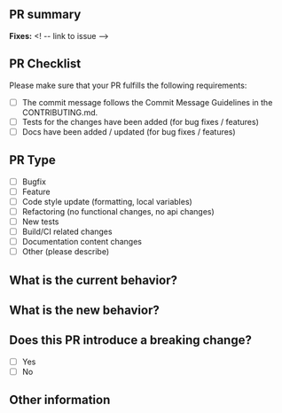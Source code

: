 ## PR summary
<!-- please include a brief summary of the changes in this PR -->

**Fixes:** <! -- link to issue -->

## PR Checklist
Please make sure that your PR fulfills the following requirements:  
- [ ] The commit message follows the Commit Message Guidelines in the CONTRIBUTING.md.
- [ ] Tests for the changes have been added (for bug fixes / features)
- [ ] Docs have been added / updated (for bug fixes / features)

## PR Type  
<!-- Please check the one that applies to this PR using "x". -->
- [ ] Bugfix
- [ ] Feature
- [ ] Code style update (formatting, local variables)
- [ ] Refactoring (no functional changes, no api changes)
- [ ] New tests
- [ ] Build/CI related changes
- [ ] Documentation content changes
- [ ] Other (please describe)

## What is the current behavior?  
<!-- Please describe the current behavior that you are modifying. -->

## What is the new behavior?  
<!-- Please describe the new behavior after your change. -->

## Does this PR introduce a breaking change?    
- [ ] Yes
- [ ] No

<!-- If this PR contains a breaking change, please describe the impact and migration path for existing applications below. -->

## Other information
<!-- Please add any additional information that would help reviewers evaluate your PR -->
